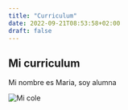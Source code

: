 ```yaml
---
title: "Curriculum"
date: 2022-09-21T08:53:58+02:00
draft: false
---
```


## Mi curriculum 

Mi nombre es Maria, soy alumna 

![Mi cole](https://youtalkonline.com/wp-content/uploads/pronunciaci%C3%B3n-de-teacher-1024x576.jpg)